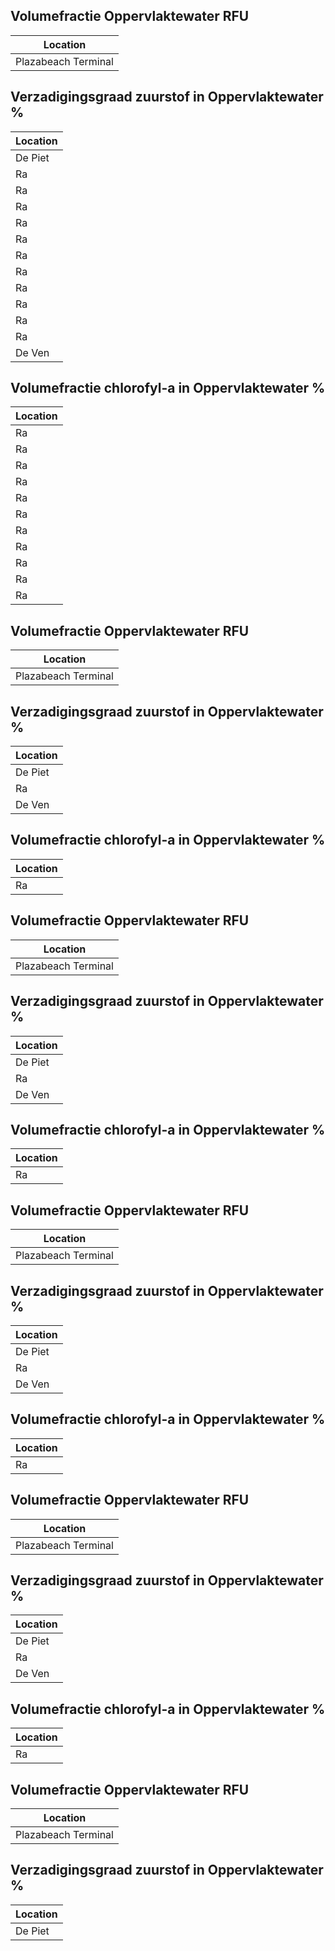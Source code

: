 ## Volumefractie Oppervlaktewater RFU ##
|Location|
|---|
|Plazabeach Terminal|


## Verzadigingsgraad zuurstof in Oppervlaktewater % ##
|Location|
|---|
|De Piet|
|Ra|
|Ra|
|Ra|
|Ra|
|Ra|
|Ra|
|Ra|
|Ra|
|Ra|
|Ra|
|Ra|
|De Ven|


## Volumefractie chlorofyl-a in Oppervlaktewater % ##
|Location|
|---|
|Ra|
|Ra|
|Ra|
|Ra|
|Ra|
|Ra|
|Ra|
|Ra|
|Ra|
|Ra|
|Ra|


## Volumefractie Oppervlaktewater RFU ##
|Location|
|---|
|Plazabeach Terminal|


## Verzadigingsgraad zuurstof in Oppervlaktewater % ##
|Location|
|---|
|De Piet|
|Ra|
|De Ven|


## Volumefractie chlorofyl-a in Oppervlaktewater % ##
|Location|
|---|
|Ra|


## Volumefractie Oppervlaktewater RFU ##
|Location|
|---|
|Plazabeach Terminal|


## Verzadigingsgraad zuurstof in Oppervlaktewater % ##
|Location|
|---|
|De Piet|
|Ra|
|De Ven|


## Volumefractie chlorofyl-a in Oppervlaktewater % ##
|Location|
|---|
|Ra|


## Volumefractie Oppervlaktewater RFU ##
|Location|
|---|
|Plazabeach Terminal|


## Verzadigingsgraad zuurstof in Oppervlaktewater % ##
|Location|
|---|
|De Piet|
|Ra|
|De Ven|


## Volumefractie chlorofyl-a in Oppervlaktewater % ##
|Location|
|---|
|Ra|


## Volumefractie Oppervlaktewater RFU ##
|Location|
|---|
|Plazabeach Terminal|


## Verzadigingsgraad zuurstof in Oppervlaktewater % ##
|Location|
|---|
|De Piet|
|Ra|
|De Ven|


## Volumefractie chlorofyl-a in Oppervlaktewater % ##
|Location|
|---|
|Ra|


## Volumefractie Oppervlaktewater RFU ##
|Location|
|---|
|Plazabeach Terminal|


## Verzadigingsgraad zuurstof in Oppervlaktewater % ##
|Location|
|---|
|De Piet|


